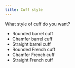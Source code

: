 ```yaml
---
title: Cuff style
---
```


What style of cuff do you want?

 - Rounded barrel cuff
 - Chamfer barrel cuff
 - Straight barrel cuff
 - Rounded French cuff
 - Chamfer French cuff
 - Straight French cuff
